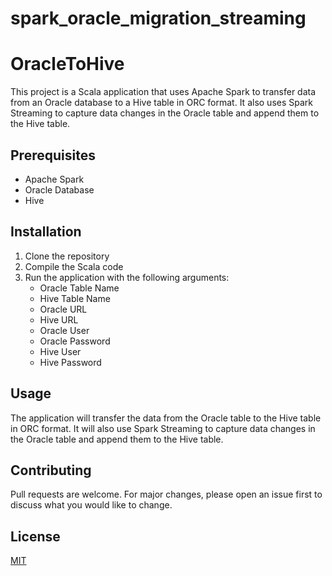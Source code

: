 # spark_oracle_migration_streaming
# OracleToHive

This project is a Scala application that uses Apache Spark to transfer data from an Oracle database to a Hive table in ORC format. It also uses Spark Streaming to capture data changes in the Oracle table and append them to the Hive table.

## Prerequisites

- Apache Spark
- Oracle Database
- Hive

## Installation

1. Clone the repository
2. Compile the Scala code
3. Run the application with the following arguments:
    - Oracle Table Name
    - Hive Table Name
    - Oracle URL
    - Hive URL
    - Oracle User
    - Oracle Password
    - Hive User
    - Hive Password

## Usage

The application will transfer the data from the Oracle table to the Hive table in ORC format. It will also use Spark Streaming to capture data changes in the Oracle table and append them to the Hive table.

## Contributing

Pull requests are welcome. For major changes, please open an issue first to discuss what you would like to change.

## License

[MIT](https://choosealicense.com/licenses/mit/)

